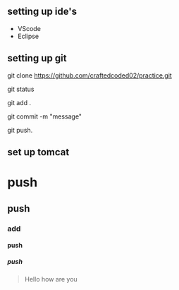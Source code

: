 ## setting up ide's
* VScode
* Eclipse

## setting up git
git clone https://github.com/craftedcoded02/practice.git

git status

git add .

git commit -m "message"  

git push.
   
## set up tomcat

# push
## push
### add
#### push
##### push

> Hello how are you